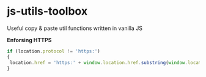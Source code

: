 # js-utils-toolbox
Useful copy &amp; paste util functions written in vanilla JS

__Enforsing HTTPS__
```javascript
if (location.protocol != 'https:')
{
 location.href = 'https:' + window.location.href.substring(window.location.protocol.length);
}
```
